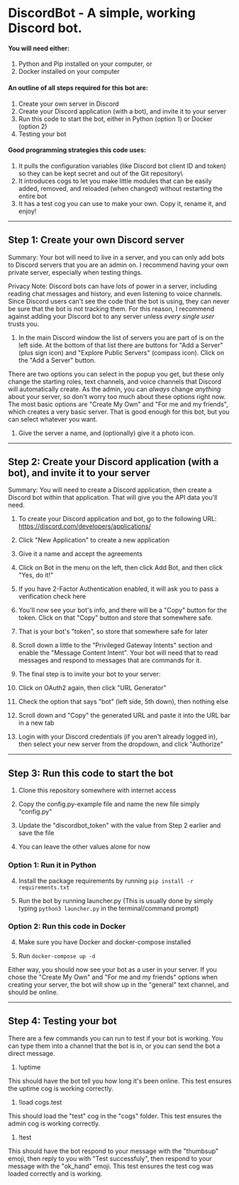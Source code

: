 # DiscordBot - A simple, working Discord bot.

#### You will need either:
1. Python and Pip installed on your computer, or
1. Docker installed on your computer

#### An outline of all steps required for this bot are:
1. Create your own server in Discord
1. Create your Discord application (with a bot), and invite it to your server
1. Run this code to start the bot, either in Python (option 1) or Docker (option 2)
1. Testing your bot

#### Good programming strategies this code uses:
1. It pulls the configuration variables (like Discord bot client ID and token) so they can be kept secret and out of the Git repository\
1. It introduces cogs to let you make little modules that can be easily added, removed, and reloaded (when changed) without restarting the entire bot
1. It has a test cog you can use to make your own. Copy it, rename it, and enjoy!

---

## Step 1: Create your own Discord server

 Summary: Your bot will need to live in a server, and you can only add bots to Discord servers that you are an admin on. I recommend having your own private server, especially when testing things.

 Privacy Note: Discord bots can have lots of power in a server, including reading chat messages and history, and even listening to voice channels. Since Discord users can't see the code that the bot is using, they can never be sure that the bot is not tracking them. For this reason, I recommend against adding your Discord bot to any server unless _every single user_ trusts you.

1. In the main Discord window the list of servers you are part of is on the left side. At the bottom of that list there are buttons for "Add a Server" (plus sign icon) and "Explore Public Servers" (compass icon). Click on the "Add a Server" button.

 There are two options you can select in the popup you get, but these only change the starting roles, text channels, and voice channels that Discord will automatically create. As the admin, you can _always_ change _anything_ about your server, so don't worry too much about these options right now. The most basic options are "Create My Own" and "For me and my friends", which creates a very basic server. That is good enough for this bot, but you can select whatever you want.

1. Give the server a name, and (optionally) give it a photo icon.

---

## Step 2: Create your Discord application (with a bot), and invite it to your server
Summary: You will need to create a Discord application, then create a Discord bot within that application. That will give you the API data you'll need.

1. To create your Discord application and bot, go to the following URL: https://discord.com/developers/applications/

1. Click "New Application" to create a new application
 1. Give it a name and accept the agreements

1. Click on Bot in the menu on the left, then click Add Bot, and then click "Yes, do it!"
 1. If you have 2-Factor Authentication enabled, it will ask you to pass a verification check here

1. You'll now see your bot's info, and there will be a "Copy" button for the token. Click on that "Copy" button and store that somewhere safe.
 1. That is your bot's "token", so store that somewhere safe for later

1. Scroll down a little to the "Privileged Gateway Intents" section and enable the "Message Content Intent". Your bot will need that to read messages and respond to messages that are commands for it.

1. The final step is to invite your bot to your server:
 1. Click on OAuth2 again, then click "URL Generator"
 1. Check the option that says "bot" (left side, 5th down), then nothing else
 1. Scroll down and "Copy" the generated URL and paste it into the URL bar in a new tab
 1. Login with your Discord credentials (if you aren't already logged in), then select your new server from the dropdown, and click "Authorize"

---

## Step 3: Run this code to start the bot

1. Clone this repository somewhere with internet access

1. Copy the config.py-example file and name the new file simply "config.py"

1. Update the "discordbot_token" with the value from Step 2 earlier and save the file
 1. You can leave the other values alone for now

### Option 1: Run it in Python

4. Install the package requirements by running `pip install -r requirements.txt`

1. Run the bot by running launcher.py (This is usually done by simply typing `python3 launcher.py` in the terminal/command prompt)

### Option 2: Run this code in Docker

4. Make sure you have Docker and docker-compose installed

1. Run `docker-compose up -d`

 Either way, you should now see your bot as a user in your server. If you chose the "Create My Own" and "For me and my friends" options when creating your server, the bot will show up in the "general" text channel, and should be online.

---

## Step 4: Testing your bot

There are a few commands you can run to test if your bot is working. You can type them into a channel that the bot is in, or you can send the bot a direct message.

1. !uptime

 This should have the bot tell you how long it's been online. This test ensures the uptime cog is working correctly.

1. !load cogs.test

 This should load the "test" cog in the "cogs" folder. This test ensures the admin cog is working correctly.

1. !test

 This should have the bot respond to your message with the "thumbsup" emoji, then reply to you with "Test successfuly", then respond to your message with the "ok_hand" emoji. This test ensures the test cog was loaded correctly and is working.